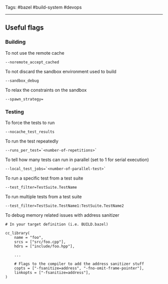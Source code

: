 Tags: #bazel #build-system #devops

---
## Useful flags

### Building

To not use the remote cache
```
--noremote_accept_cached
```

To not discard the sandbox environment used to build
```
--sandbox_debug
```

To relax the constraints on the sandbox
```
--spawn_strategy=
```

### Testing

To force the tests to run
```
--nocache_test_results
```

To run the test repeatedly
```
--runs_per_test=`<number-of-repetitions>`
```

To tell how many tests can run in parallel (set to 1 for serial execution)
```
--local_test_jobs=`<number-of-parallel-test>`
```

To run a specific test from a test suite
```
--test_filter=TestSuite.TestName
```

To run multiple tests from a test suite
```
--test_filter=TestSuite.TestName1:TestSuite.TestName2
```

To debug memory related issues with address sanitizer
```
# In your target definition (i.e. BUILD.bazel)

cc_library(
    name = "foo",
    srcs = ["src/foo.cpp"],
    hdrs = ["include/foo.hpp"],
	
	...

	# Flags to the compiler to add the address sanitizer stuff
    copts = ["-fsanitize=address", "-fno-omit-frame-pointer"],
    linkopts = ["-fsanitize=address"],
)
```